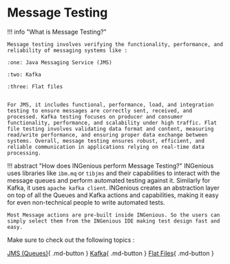 # **Message Testing**  <span style="color:#FF6200"></span>  


!!! info "What is Message Testing?"

    Message testing involves verifying the functionality, performance, and reliability of messaging systems like :

    :one: Java Messaging Service (JMS)

    :two: Kafka 

    :three: Flat files

    
    For JMS, it includes functional, performance, load, and integration testing to ensure messages are correctly sent, received, and processed. Kafka testing focuses on producer and consumer functionality, performance, and scalability under high traffic. Flat file testing involves validating data format and content, measuring read/write performance, and ensuring proper data exchange between systems. Overall, message testing ensures robust, efficient, and reliable communication in applications relying on real-time data processing.


!!! abstract "How does INGenious perform Message Testing?"
    INGenious uses libraries like `ibm.mq` or `tibjms` and their capabilities to interact with the message queues and perform automated testing against it. 
    Similarly for Kafka, it uses `apache kafka client`.
    INGenious creates an abstraction layer on top of all the Queues and Kafka actions and capabilities, making it easy for even non-technical people to write automated tests.

    Most Message actions are pre-built inside INGenious. So the users can simply select them from the INGenious IDE making test design fast and easy.


Make sure to check out the following topics :

[JMS (Queues)](../jms/jms.md){ .md-button } 
[Kafka](../kafka/kafka.md){ .md-button } 
[Flat Files](flatfiles.md){ .md-button }